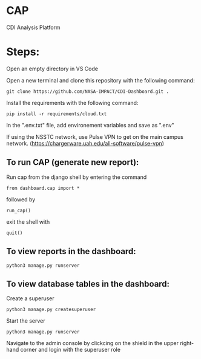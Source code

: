 CAP
===

CDI Analysis Platform


# Steps:

Open an empty directory in VS Code

Open a new terminal and clone this repository with the following command:

`git clone https://github.com/NASA-IMPACT/CDI-Dashboard.git .`

Install the requirements with the following command:

`pip install -r requirements/cloud.txt`

In the ".env.txt" file, add environement variables and save as ".env"

If using the NSSTC network, use Pulse VPN to get on the main campus network. (https://chargerware.uah.edu/all-software/pulse-vpn)

## To run CAP (generate new report):

Run cap from the django shell by entering the command

`from dashboard.cap import *`

followed by

`run_cap()`

exit the shell with 

`quit()`

## To view reports in the dashboard:

`python3 manage.py runserver`

## To view database tables in the dashboard:

Create a superuser

`python3 manage.py createsuperuser`

Start the server

`python3 manage.py runserver`

Navigate to the admin console by clickcing on the shield in the upper right-hand corner and login with the superuser role